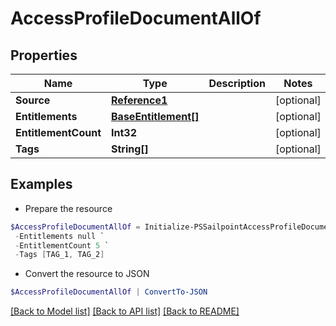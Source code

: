 # AccessProfileDocumentAllOf
## Properties

Name | Type | Description | Notes
------------ | ------------- | ------------- | -------------
**Source** | [**Reference1**](Reference1.md) |  | [optional] 
**Entitlements** | [**BaseEntitlement[]**](BaseEntitlement.md) |  | [optional] 
**EntitlementCount** | **Int32** |  | [optional] 
**Tags** | **String[]** |  | [optional] 

## Examples

- Prepare the resource
```powershell
$AccessProfileDocumentAllOf = Initialize-PSSailpointAccessProfileDocumentAllOf  -Source null `
 -Entitlements null `
 -EntitlementCount 5 `
 -Tags [TAG_1, TAG_2]
```

- Convert the resource to JSON
```powershell
$AccessProfileDocumentAllOf | ConvertTo-JSON
```

[[Back to Model list]](../README.md#documentation-for-models) [[Back to API list]](../README.md#documentation-for-api-endpoints) [[Back to README]](../README.md)

